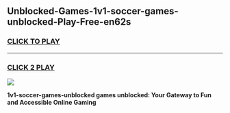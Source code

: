 
## Unblocked-Games-1v1-soccer-games-unblocked-Play-Free-en62s
<h3>
<a href="https://premium76.site?title=1v1-soccer-games-unblocked&ref=20A">CLICK TO PLAY</a></h3>
<hr>

<h3>
<a href="https://premium76.site?title=1v1-soccer-games-unblocked&ref=20A">CLICK 2 PLAY</a>
  
</h3>

<a href="https://premium76.site?title=1v1-soccer-games-unblocked&ref=20A"><img src="https://clearcache.store/games.png"></a>


**1v1-soccer-games-unblocked games unblocked: Your Gateway to Fun and Accessible Online Gaming**
